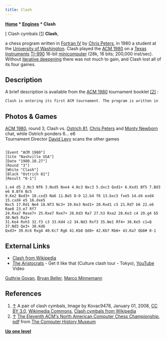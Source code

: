 ```yaml
---
title: Clash
---
```

**[Home](Home "Home") * [Engines](Engines "Engines") * Clash**

\[ Clash cymbals <a id="cite-note-1" href="#cite-ref-1">[1]</a>
**Clash**,

a chess program written in [Fortran IV](Fortran "Fortran") by [Chris Peters](index.php?title=Chris_Peters&action=edit&redlink=1 "Chris Peters (page does not exist)"), in 1980 a student at the [University of Washington](https://en.wikipedia.org/wiki/University_of_Washington). Clash played the [ACM 1980](ACM_1980 "ACM 1980") on a [Texas Instruments](https://en.wikipedia.org/wiki/Texas_Instruments) [TI-990](https://en.wikipedia.org/wiki/TI-990) 16-bit [minicomputer](https://en.wikipedia.org/wiki/Minicomputer) (28k, 16 bits; 200,000 inst/sec). Without [iterative deepening](Iterative_Deepening "Iterative Deepening") there was not much to gain, and Clash lost all of its four games.

## Description

A brief description is available from the [ACM 1980](ACM_1980 "ACM 1980") tournament booklet <a id="cite-note-2" href="#cite-ref-2">[2]</a> :

```C++
Clash is entering its first ACM tournament. The program is written in [Fortran IV](Fortran "Fortran") by [Chris Peters](index.php?title=Chris_Peters&action=edit&redlink=1 "Chris Peters (page does not exist)"), a student at the University of Washington. It requires 10k for instructions and an additional 4k for the tree search. The program searches a highly [selective](Selectivity "Selectivity") [tree](Search_Tree "Search Tree") and examines about 1,000 - 2,000 positions per move. It uses the [alpha-beta](Alpha-Beta "Alpha-Beta") algorithm and the [killer heuristic](Killer_Heuristic "Killer Heuristic") but does not employ [iterative deepening](Iterative_Deepening "Iterative Deepening"). 

```

## Photos & Games

[](https://archive.org/stream/PersonalComputing198102/Personal%20Computing%201981-02#page/n86/mode/1up)
[ACM 1980](ACM_1980 "ACM 1980"), round 3, Clash vs. [Ostrich 81](Ostrich "Ostrich"), [Chris Peters](index.php?title=Chris_Peters&action=edit&redlink=1 "Chris Peters (page does not exist)") and [Monty Newborn](Monroe_Newborn "Monroe Newborn") chat, while Ostrich ponders 6... e6\
Tournament Director [David Levy](David_Levy "David Levy") scans the other games

```

[Event "ACM 1980"]
[Site "Nashville USA"]
[Date "1980.10.27"]
[Round "3"]
[White "Clash"]
[Black "Ostrich 81"]
[Result "0-1"]

1.e4 d5 2.Nc3 Nf6 3.Nxd5 Nxe4 4.Nc3 Nxc3 5.dxc3 Qxd1+ 6.Kxd1 Bf5 7.Bd3 e6 8.Bf4 Bc5 
9.Ke2 Bxd3+ 10.cxd3 Na6 11.Be5 O-O 12.b4 f6 13.bxc5 fxe5 14.d4 exd4 15.cxd4 e5 16.dxe5 
Nxc5 17.Rd1 Ne4 18.Nf3 Nc3+ 19.Ke3 Nxd1+ 20.Rxd1 c5 21.Rd7 b6 22.e6 Rae8 23.e7 Rf7 
24.Rxa7 Rexe7+ 25.Rxe7 Rxe7+ 26.Kd3 Ra7 27.h3 Rxa2 28.Ke3 c4 29.g4 b5 30.Ne5 Ra3+ 
31.Ke4 Rxh3 32.f3 c3 33.Kd4 c2 34.Nd3 Rxf3 35.Ne1 Rf4+ 36.Ke5 c1=Q 37.Nd3 Qe3+ 38.Kd6 
Qxd3+ 39.Kc6 Rxg4 40.Kc7 Rg6 41.Kb8 Qd8+ 42.Kb7 Rb6+ 43.Ka7 Qb8# 0-1

```

## External Links

- [Clash from Wikipedia](https://en.wikipedia.org/wiki/Clash)
- [The Aristocrats](Category:The_Aristocrats "Category:The Aristocrats") - Get it like that (Culture clash tour - Tokyo), [YouTube](https://en.wikipedia.org/wiki/YouTube) Video

[Guthrie Govan](Category:Guthrie_Govan "Category:Guthrie Govan"), [Bryan Beller](Category:Bryan_Beller "Category:Bryan Beller"), [Marco Minnemann](Category:Marco_Minnemann "Category:Marco Minnemann")

## References

1. <a id="cite-ref-1" href="#cite-note-1">↑</a> A pair of clash cymbals, Image by Kovac9478, January 01, 2008, [CC BY 3.0](https://creativecommons.org/licenses/by/3.0/deed.en), [Wikimedia Commons](https://en.wikipedia.org/wiki/Wikimedia_Commons), [Clash cymbals from Wikipedia](https://en.wikipedia.org/wiki/Clash_cymbals)
1. <a id="cite-ref-2" href="#cite-note-2">↑</a> [The Eleventh ACM's North American Computer Chess Championship](http://www.computerhistory.org/chess/full_record.php?iid=doc-431614f6cdeeb), [pdf](http://archive.computerhistory.org/projects/chess/related_materials/text/3-1%20and%203-2%20and%203-3.1980_11th_ACM_NACCC/The_Eleventh_ACMs_North_American_Computer_Chess_Championship.1980.062303015.sm.pdf) from [The Computer History Museum](The_Computer_History_Museum "The Computer History Museum")

**[Up one level](Engines "Engines")**

